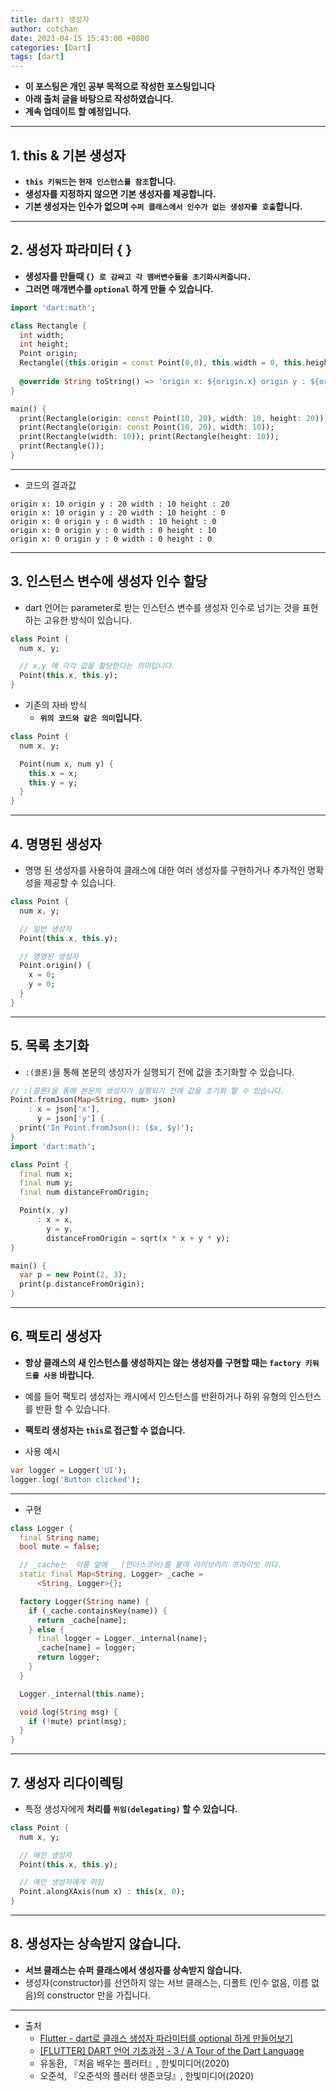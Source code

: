 ```yaml
---
title: dart) 생성자
author: cotchan
date: 2021-04-15 15:43:00 +0800
categories: [Dart]
tags: [dart]   
---
```


+ **이 포스팅은 개인 공부 목적으로 작성한 포스팅입니다**
+ **아래 출처 글을 바탕으로 작성하였습니다.**
+ **계속 업데이트 할 예정입니다.**

---

## 1. this & 기본 생성자

+ **`this 키워드`는 `현재 인스턴스를 참조`합니다.**
+ **생성자를 지정하지 않으면 기본 생성자를 제공합니다.**
+ **기본 생성자는 인수가 없으며 `수퍼 클래스에서 인수가 없는 생성자를 호출`합니다.**

---

## 2. 생성자 파라미터 { }

+ **생성자를 만들때 `{} 로 감싸고 각 멤버변수들을 초기화시켜줍니다.`** 
+ **그러면 매개변수를 `optional` 하게 만들 수 있습니다.**

```dart
import 'dart:math'; 

class Rectangle { 
  int width; 
  int height; 
  Point origin; 
  Rectangle({this.origin = const Point(0,0), this.width = 0, this.height = 0}); 
  
  @override String toString() => 'origin x: ${origin.x} origin y : ${origin.y} width : $width height : $height'; 
} 

main() { 
  print(Rectangle(origin: const Point(10, 20), width: 10, height: 20)); 
  print(Rectangle(origin: const Point(10, 20), width: 10)); 
  print(Rectangle(width: 10)); print(Rectangle(height: 10)); 
  print(Rectangle()); 
}
```

---

+ 코드의 결과값 

```
origin x: 10 origin y : 20 width : 10 height : 20
origin x: 10 origin y : 20 width : 10 height : 0
origin x: 0 origin y : 0 width : 10 height : 0
origin x: 0 origin y : 0 width : 0 height : 10
origin x: 0 origin y : 0 width : 0 height : 0
```

---

## 3. 인스턴스 변수에 생성자 인수 할당

+ dart 언어는 parameter로 받는 인스턴스 변수를 생성자 인수로 넘기는 것을 표현하는 고유한 방식이 있습니다.

```dart
class Point {
  num x, y;

  // x,y 에 각각 값을 할당한다는 의미입니다.
  Point(this.x, this.y);
}
```

+ 기존의 자바 방식
  + **`위의 코드와 같은 의미`입니다.**

```dart
class Point {
  num x, y;

  Point(num x, num y) {
    this.x = x;
    this.y = y;
  }
}
```

---

## 4. 명명된 생성자

+ 명명 된 생성자를 사용하여 클래스에 대한 여러 생성자를 구현하거나 추가적인 명확성을 제공할 수 있습니다.

```dart
class Point {
  num x, y;

  // 일반 생성자
  Point(this.x, this.y);

  // 명명된 생성자 
  Point.origin() {
    x = 0;
    y = 0;
  }
}
```

---

## 5. 목록 초기화

+ `:(콜론)`을 통해 본문의 생성자가 실행되기 전에 값을 초기화할 수 있습니다.


```dart
// :(콜론)을 통해 본문의 생성자가 실행되기 전에 값을 초기화 할 수 있습니다.
Point.fromJson(Map<String, num> json)
    : x = json['x'],
      y = json['y'] {
  print('In Point.fromJson(): ($x, $y)');
}
import 'dart:math';

class Point {
  final num x;
  final num y;
  final num distanceFromOrigin;

  Point(x, y)
      : x = x,
        y = y,
        distanceFromOrigin = sqrt(x * x + y * y);
}

main() {
  var p = new Point(2, 3);
  print(p.distanceFromOrigin);
}
```

---

## 6. 팩토리 생성자

+ **항상 클래스의 새 인스턴스를 생성하지는 않는 생성자를 구현할 때는 `factory 키워드를 사용` 바랍니다.**
+ 예를 들어 팩토리 생성자는 캐시에서 인스턴스를 반환하거나 하위 유형의 인스턴스를 반환 할 수 있습니다.
+ **팩토리 생성자는 `this`로 접근할 수 없습니다.**

+ 사용 예시

```dart
var logger = Logger('UI');
logger.log('Button clicked');
```

---

+ 구현

```dart
class Logger {
  final String name;
  bool mute = false;

  // _cache는  이름 앞에 _ (언더스코어)를 붙여 라이브러리 프라이빗 이다.
  static final Map<String, Logger> _cache =
      <String, Logger>{};

  factory Logger(String name) {
    if (_cache.containsKey(name)) {
      return _cache[name];
    } else {
      final logger = Logger._internal(name);
      _cache[name] = logger;
      return logger;
    }
  }

  Logger._internal(this.name);

  void log(String msg) {
    if (!mute) print(msg);
  }
}
```

---

## 7. 생성자 리다이렉팅
 
+ 특정 생성자에게 **처리를 `위임(delegating)` 할 수 있습니다.**

```dart
class Point {
  num x, y;

  // 메인 생성자 
  Point(this.x, this.y);

  // 메인 생성자에게 위임 
  Point.alongXAxis(num x) : this(x, 0);
}
```


---

## 8. 생성자는 상속받지 않습니다.

+ **서브 클래스는 슈퍼 클래스에서 생성자를 상속받지 않습니다.**
+ 생성자(constructor)를 선언하지 않는 서브 클래스는, 디폴트 (인수 없음, 이름 없음)의 constructor 만을 가집니다.

---

+ 출처
  + [Flutter - dart로 클래스 생성자 파라미터를 optional 하게 만들어보기](https://duzi077.tistory.com/295)
  + [[FLUTTER] DART 언어 기초과정 - 3 / A Tour of the Dart Language](https://steemit.com/dart/@wonsama/flutter-dart-3-a-tour-of-the-dart-language)
  + 유동환, 『처음 배우는 플러터』, 한빛미디어(2020) 
  + 오준석, 『오준석의 플러터 생존코딩』, 한빛미디어(2020)

